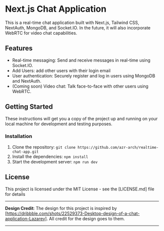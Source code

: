 # Next.js Chat Application

This is a real-time chat application built with Next.js, Tailwind CSS, NextAuth, MongoDB, and Socket.IO. In the future, it will also incorporate WebRTC for video chat capabilities.

## Features

- Real-time messaging: Send and receive messages in real-time using Socket.IO.
- Add Users: add other users with their login email 
- User authentication: Securely register and log in users using MongoDB and NextAuth.
- (Coming soon) Video chat: Talk face-to-face with other users using WebRTC.

## Getting Started

These instructions will get you a copy of the project up and running on your local machine for development and testing purposes.

### Installation

1. Clone the repository: `git clone https://github.com/azr-arch/realtime-chat-app.git`
2. Install the dependencies: `npm install`
3. Start the development server: `npm run dev`

## License

This project is licensed under the MIT License - see the [LICENSE.md] file for details

---

**Design Credit**: The design for this project is inspired by [https://dribbble.com/shots/22529373-Desktop-design-of-a-chat-application-Lazarev]. All credit for the design goes to them.

---
